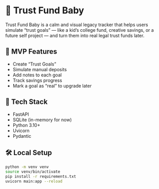 # 🍼 Trust Fund Baby

Trust Fund Baby is a calm and visual legacy tracker that helps users simulate “trust goals” — like a kid’s college fund, creative savings, or a future self project — and turn them into real legal trust funds later.

## 🚀 MVP Features

- Create “Trust Goals”
- Simulate manual deposits
- Add notes to each goal
- Track savings progress
- Mark a goal as “real” to upgrade later

## 🧰 Tech Stack

- FastAPI
- SQLite (in-memory for now)
- Python 3.10+
- Uvicorn
- Pydantic

## 🛠 Local Setup

```bash
python -m venv venv
source venv/bin/activate
pip install -r requirements.txt
uvicorn main:app --reload
